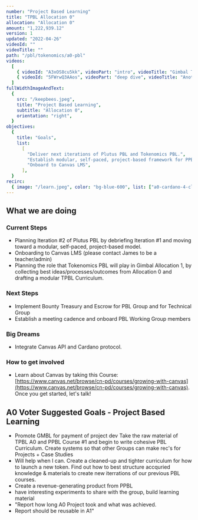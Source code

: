 ```yaml
---
number: "Project Based Learning"
title: "TPBL Allocation 0"
allocation: "Allocation 0"
amount: "1,222,939.12"
version: 1
updated: "2022-04-26"
videoId: ""
videoTitle: ""
path: "/pbl/tokenomics/a0-pbl"
videos:
  [
    { videoId: "A3xOS8cu5kk", videoPart: "intro", videoTitle: "Gimbal Treasury + Escrow for A0 Working Groups" },
    { videoId: "5FWrwQ3AAos", videoPart: "deep dive", videoTitle: "Another video!" },
  ]
fullWidthImageAndText:
  {
    src: "/keepbees.jpeg",
    title: "Project Based Learning",
    subtitle: "Allocation 0",
    orientation: "right",
  }
objectives:
  {
    title: "Goals",
    list:
      [
        "Deliver next iterations of Plutus PBL and Tokenomics PBL.",
        "Establish modular, self-paced, project-based framework for PPBL, TPBL, and [Your Working Group]PBL.",
        "Onboard to Canvas LMS",
      ],
  }
recirc:
  { image: "/learn.jpeg", color: "bg-blue-600", list: ["a0-cardano-4-climate", "a0-littlefish-foundation"] }
---
```


## What we are doing

### Current Steps
- Planning Iteration #2 of Plutus PBL by debriefing Iteration #1 and moving toward a modular, self-paced, project-based model.
- Onboarding to Canvas LMS (please contact James to be a teacher/admin)
- Planning the role that Tokenomics PBL will play in Gimbal Allocation 1, by collecting best ideas/processes/outcomes from Allocation 0 and drafting a modular TPBL Curriculum.

### Next Steps
- Implement Bounty Treasury and Escrow for PBL Group and for Technical Group
- Establish a meeting cadence and onboard PBL Working Group members

### Big Dreams
- Integrate Canvas API and Cardano protocol.

### How to get involved
- Learn about Canvas by taking this Course: [https://www.canvas.net/browse/cn-pd/courses/growing-with-canvas](https://www.canvas.net/browse/cn-pd/courses/growing-with-canvas). Once you get started, let's talk!

## A0 Voter Suggested Goals - Project Based Learning
- Promote GMBL for payment of project dev	Take the raw material of TPBL A0 and PPBL Course #1 and begin to write cohesive PBL Curriculum. Create systems so that other Groups can make rec's for Projects + Case Studies
- Will help when I can.	Create a cleaned-up and tighter curriculum for how to launch a new token.	Find out how to best structure accquried knowledge & materials to create new iterrations of our previous PBL courses.
- Create a revenue-generating product from PPBL
- have interesting experiments to share with the group, build learning material
- "Report how long A0 Project took and what was achieved.
- Report should be reusable in A1"
